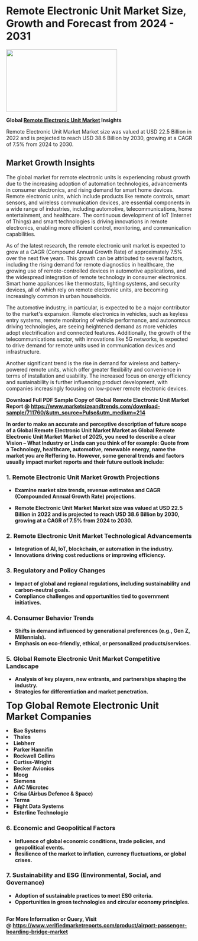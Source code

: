 <H1>Remote Electronic Unit Market Size, Growth and Forecast from 2024 - 2031</H1><img class="aligncenter size-medium wp-image-584254" src="https://thirdeyenews.in/wp-content/uploads/2024/09/Global-Market-Research-300x168.jpeg" alt="" width="300" height="168" /><p><strong>Global&nbsp;<a href="https://www.marketsizeandtrends.com/download-sample/711760/&amp;utm_source=Pulse&amp;utm_medium=214">Remote Electronic Unit Market</a> Insights</strong></p><p>Remote Electronic Unit Market Market size was valued at USD 22.5 Billion in 2022 and is projected to reach USD 38.6 Billion by 2030, growing at a CAGR of 7.5% from 2024 to 2030.</p><p><h2>Market Growth Insights</h2> <p>The global market for remote electronic units is experiencing robust growth due to the increasing adoption of automation technologies, advancements in consumer electronics, and rising demand for smart home devices. Remote electronic units, which include products like remote controls, smart sensors, and wireless communication devices, are essential components in a wide range of industries, including automotive, telecommunications, home entertainment, and healthcare. The continuous development of IoT (Internet of Things) and smart technologies is driving innovations in remote electronics, enabling more efficient control, monitoring, and communication capabilities.</p> <p><strong></strong></p> <p>As of the latest research, the remote electronic unit market is expected to grow at a CAGR (Compound Annual Growth Rate) of approximately 7.5% over the next five years. This growth can be attributed to several factors, including the rising demand for remote diagnostics in healthcare, the growing use of remote-controlled devices in automotive applications, and the widespread integration of remote technology in consumer electronics. Smart home appliances like thermostats, lighting systems, and security devices, all of which rely on remote electronic units, are becoming increasingly common in urban households.</p> <p>The automotive industry, in particular, is expected to be a major contributor to the market's expansion. Remote electronics in vehicles, such as keyless entry systems, remote monitoring of vehicle performance, and autonomous driving technologies, are seeing heightened demand as more vehicles adopt electrification and connected features. Additionally, the growth of the telecommunications sector, with innovations like 5G networks, is expected to drive demand for remote units used in communication devices and infrastructure.</p> <p>Another significant trend is the rise in demand for wireless and battery-powered remote units, which offer greater flexibility and convenience in terms of installation and usability. The increased focus on energy efficiency and sustainability is further influencing product development, with companies increasingly focusing on low-power remote electronic devices.</p> <p><strong></p><p><span class=""><strong>Download Full PDF Sample Copy of Global Remote Electronic Unit Market Report</strong> @ <a href="https://www.marketsizeandtrends.com/download-sample/711760/&amp;utm_source=Pulse&amp;utm_medium=214" target="_blank">https://www.marketsizeandtrends.com/download-sample/711760/&amp;utm_source=Pulse&amp;utm_medium=214</a></span></p><p>In order to make an accurate and perceptive description of future scope of a Global&nbsp;Remote Electronic Unit Market Market as Global&nbsp;Remote Electronic Unit Market Market of 2025, you need to describe a clear Vision &ndash; What Industry or Linda can you think of for example: Quote from a Technology, healthcare, automotive, renewable energy, name the market you are Reffering to. However, some general trends and factors usually impact market reports and their future outlook include:</p><h3>1.&nbsp;<strong>Remote Electronic Unit Market Growth Projections</strong></h3><ul><li>Examine market size trends, revenue estimates and CAGR (Compounded Annual Growth Rate) projections.</li><li><p>Remote Electronic Unit Market Market size was valued at USD 22.5 Billion in 2022 and is projected to reach USD 38.6 Billion by 2030, growing at a CAGR of 7.5% from 2024 to 2030.</p></li></ul><h3>2.&nbsp;<strong>Remote Electronic Unit Market Technological Advancements</strong></h3><ul><li>Integration of AI, IoT, blockchain, or automation in the industry.</li><li>Innovations driving cost reductions or improving efficiency.</li></ul><h3>3.&nbsp;<strong>Regulatory and Policy Changes</strong></h3><ul><li>Impact of global and regional regulations, including sustainability and carbon-neutral goals.</li><li>Compliance challenges and opportunities tied to government initiatives.</li></ul><h3>4.&nbsp;<strong>Consumer Behavior Trends</strong></h3><ul><li>Shifts in demand influenced by generational preferences (e.g., Gen Z, Millennials).</li><li>Emphasis on eco-friendly, ethical, or personalized products/services.</li></ul><h3>5.&nbsp;<strong>Global Remote Electronic Unit Market Competitive Landscape</strong></h3><ul><li>Analysis of key players, new entrants, and partnerships shaping the industry.</li><li>Strategies for differentiation and market penetration.</li></ul><p data-pm-slice="1 1 []"><span style="color: inherit; font-family: inherit; font-size: 25px;">Top Global Remote Electronic Unit Market Companies</span></p><div class="" data-test-id=""><p><li>Bae Systems</li><li> Thales</li><li> Liebherr</li><li> Parker Hannifin</li><li> Rockwell Collins</li><li> Curtiss-Wright</li><li> Becker Avionics</li><li> Moog</li><li> Siemens</li><li> AAC Microtec</li><li> Crisa (Airbus Defence & Space)</li><li> Terma</li><li> Flight Data Systems</li><li> Esterline Technologie</li></p></div><h3>6.&nbsp;<strong>Economic and Geopolitical Factors</strong></h3><ul><li>Influence of global economic conditions, trade policies, and geopolitical events.</li><li>Resilience of the market to inflation, currency fluctuations, or global crises.</li></ul><h3>7.&nbsp;<strong>Sustainability and ESG (Environmental, Social, and Governance)</strong></h3><ul><li>Adoption of sustainable practices to meet ESG criteria.</li><li>Opportunities in green technologies and circular economy principles.</li></ul><h2><strong style="font-size: 14px;">For More Information or Query, Visit @&nbsp;</strong><a style="background-color: #ffffff; font-size: 14px;" href="https://www.marketsizeandtrends.com/report/remote-electronic-unit-market/" target="_blank">https://www.verifiedmarketreports.com/product/airport-passenger-boarding-bridge-market</a></h2>

